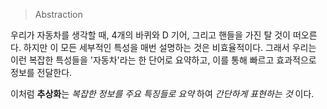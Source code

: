 > Abstraction

우리가 자동차를 생각할 때, 4개의 바퀴와 D 기어, 그리고 핸들을 가진 탈 것이 떠오른다. 하지만 이 모든 세부적인 특성을 매번 설명하는 것은 비효율적이다. 그래서 우리는 이런 복잡한 특성들을 '자동차'라는 한 단어로 요약하고, 이를 통해 빠르고 효과적으로 정보를 전달한다.

이처럼
**추상화**는 *복잡한 정보를 주요 특징들로 요약* 하여 *간단하게 표현하는 것* 이다.